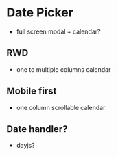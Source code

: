 # Date Picker

- full screen modal + calendar?

## RWD

- one to multiple columns calendar

## Mobile first

- one column scrollable calendar

## Date handler?

- dayjs?
